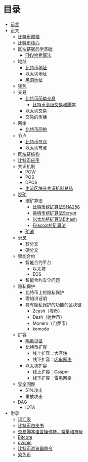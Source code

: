 # 目录

- [前言](https://github.com/zcc0721/MasterBlockchain/blob/master/preface.md)
- 正文
    - [比特币原理](https://github.com/zcc0721/MasterBlockchain/blob/master/ch02.md)
    - [比特币核心](https://github.com/zcc0721/MasterBlockchain/blob/master/ch03.md)
    - [区块链密码学基础](https://github.com/zcc0721/MasterBlockchain/blob/master/blockchain-cryptograph.md)
        - [FNV哈希算法](https://github.com/zcc0721/MasterBlockchain/blob/master/fnv.md)
    - 地址
        - [比特币地址](https://github.com/zcc0721/MasterBlockchain/blob/master/bitcoin-address.md)
        - 以太坊地址
        - [黑洞地址](https://github.com/zcc0721/MasterBlockchain/blob/master/black-hole-address.md)
    - [钱包](https://github.com/zcc0721/MasterBlockchain/blob/master/wallet.md)
    - 交易
        - [比特币简单交易](https://github.com/zcc0721/MasterBlockchain/blob/master/bitcoin-transaction.md)
            - [比特币高级交易和脚本](https://github.com/zcc0721/MasterBlockchain/blob/master/ch07.md)
        - 以太坊交易
        - 交易的传播
    - 网络
        - [比特币网络](https://github.com/zcc0721/MasterBlockchain/blob/master/ch08.md)
    - 节点
        - [比特币节点](https://github.com/zcc0721/MasterBlockchain/blob/master/bitcoin-node.md)
        - 以太坊节点
    - [区块链结构](https://github.com/zcc0721/MasterBlockchain/blob/master/ch09.md)
    - [比特币应用](ch12.md)
    - 共识机制
        - POW
        - POS
        - DPOS
        - [主流区块链共识机制总结](https://github.com/zcc0721/MasterBlockchain/blob/master/consensus-mechanism-summary.md)
    - [挖矿](https://github.com/zcc0721/MasterBlockchain/blob/master/mining.md)
        - 挖矿算法
            - [比特币挖矿算法SHA256](https://github.com/zcc0721/MasterBlockchain/blob/master/bitcoin-mining-algorithm.md)
            - [莱特币挖矿算法Scrypt](https://github.com/zcc0721/MasterBlockchain/blob/master/litecoin-mining-algorithm.md)
            - [以太坊挖矿算法Ethash](https://github.com/zcc0721/MasterBlockchain/blob/master/ethereum-mining-algorithm.md)
            - [Filecoin挖矿算法](https://github.com/zcc0721/MasterBlockchain/blob/master/filecoin-mining-algorithm.md)
        - [矿池](https://github.com/zcc0721/MasterBlockchain/blob/master/mining-pool.md)
    - [分叉](https://github.com/zcc0721/MasterBlockchain/blob/master/fork.md)
        - 软分叉
        - 硬分叉
    - 智能合约
        - 智能合约平台
            - 以太坊
            - EOS
        - 智能合约安全问题
    - 隐私保护
        - 比特币上的隐私保护
        - 零知识证明
        - 具有隐私保护的功能的区块链
            - Zcash（零币）
            - Dash（达世币）
            - Monero（门罗币）
            - komodo
    - 扩容
        - [隔离见证](https://github.com/zcc0721/MasterBlockchain/blob/master/segwit.md)
        - 比特币扩容
            - 线上扩容：大区块
            - 线下扩容：[闪电网络](https://github.com/zcc0721/MasterBlockchain/blob/master/lightning-network.md)
        - 以太坊扩容
            - 线上扩容：Casper
            - 线下扩容：雷电网络
    - [安全问题](https://github.com/zcc0721/MasterBlockchain/blob/master/security-issue.md)
        - 51%攻击
        - 重放攻击
    - DAG
        - IOTA
- 附录
    - [词汇表](https://github.com/zcc0721/MasterBlockchain/blob/master/glossary.md)
    - [比特币白皮书](https://github.com/zcc0721/MasterBlockchain/blob/master/bitcoin-whitepaper.md)
    - [交易脚本语言操作符，常量和符号](https://github.com/zcc0721/MasterBlockchain/blob/master/scriptops.md)
    - [Bitcore](https://github.com/zcc0721/MasterBlockchain/blob/master/bitcore.md)
    - [pycoin](https://github.com/zcc0721/MasterBlockchain/blob/master/pycoin.md)
    - [比特币浏览器命令](https://github.com/zcc0721/MasterBlockchain/blob/master/bx.md)
    - [染色币](https://github.com/zcc0721/MasterBlockchain/blob/master/colored-coin.md)

